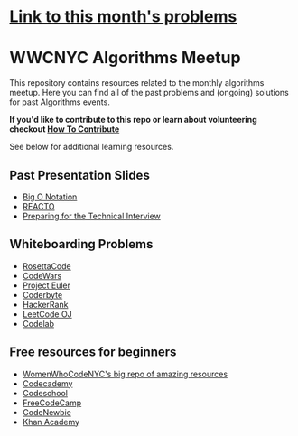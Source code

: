 # [Link to this month's problems](https://github.com/WomenWhoCodeNYC/Algorithms/blob/master/June-19-2018.md)

# WWCNYC Algorithms Meetup
This repository contains resources related to the monthly algorithms meetup. Here you can find all of the past problems and (ongoing) solutions for past Algorithms events.

**If you'd like to contribute to this repo or learn about volunteering checkout [How To Contribute](./howToContribute.md)**

See below for additional learning resources.

## Past Presentation Slides
- [Big O Notation](https://docs.google.com/presentation/d/1q-yGw-ekqtHOtoCOCxXJIVUpfyg-5CGrX1tZs1PlO2U/edit?usp=sharing)
- [REACTO](https://www.fullstackacademy.com/blog/the-reacto-pattern-for-acing-technical-interviews)
- [Preparing for the Technical Interview](https://docs.google.com/presentation/d/1YcBQ4_w2u5BoS86GDvosDQdwIvmfNhLQY7xIf_7MwTE/pub?start=false&loop=false&delayms=3000)

## Whiteboarding Problems
- [RosettaCode](http://rosettacode.org/wiki/Rosetta_Code)
- [CodeWars](http://www.codewars.com/)
- [Project Euler](https://projecteuler.net/)
- [Coderbyte](http://coderbyte.com/)
- [HackerRank](https://www.hackerrank.com/)
- [LeetCode OJ](https://leetcode.com/)
- [Codelab](https://codelab.interviewbit.com/)


## Free resources for beginners
- [WomenWhoCodeNYC's big repo of amazing resources](https://github.com/WomenWhoCodeNYC/Resources)
- [Codecademy](http://codecademy.com)
- [Codeschool](http://codeschool.com)
- [FreeCodeCamp](http://www.freecodecamp.com/)
- [CodeNewbie](http://www.codenewbie.org/)
- [Khan Academy](https://www.khanacademy.org/computing)
